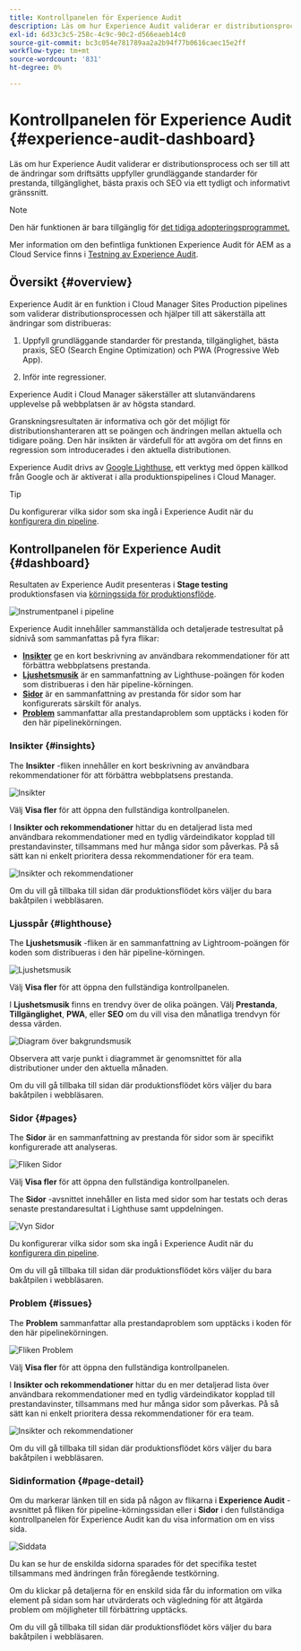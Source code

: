 ```yaml
---
title: Kontrollpanelen för Experience Audit
description: Läs om hur Experience Audit validerar er distributionsprocess och ser till att de ändringar som driftsätts uppfyller grundläggande standarder för prestanda, tillgänglighet, bästa praxis och SEO via ett tydligt och informativt gränssnitt.
exl-id: 6d33c3c5-258c-4c9c-90c2-d566eaeb14c0
source-git-commit: bc3c054e781789aa2a2b94f77b0616caec15e2ff
workflow-type: tm+mt
source-wordcount: '831'
ht-degree: 0%

---
```


# Kontrollpanelen för Experience Audit {#experience-audit-dashboard}


Läs om hur Experience Audit validerar er distributionsprocess och ser till att de ändringar som driftsätts uppfyller grundläggande standarder för prestanda, tillgänglighet, bästa praxis och SEO via ett tydligt och informativt gränssnitt.

>[!NOTE]
>
>Den här funktionen är bara tillgänglig för [det tidiga adopteringsprogrammet.](/help/implementing/cloud-manager/release-notes/current.md#early-adoption)
>
>Mer information om den befintliga funktionen Experience Audit för AEM as a Cloud Service finns i [Testning av Experience Audit](/help/implementing/cloud-manager/experience-audit-testing.md).

## Översikt {#overview}

Experience Audit är en funktion i Cloud Manager Sites Production pipelines som validerar distributionsprocessen och hjälper till att säkerställa att ändringar som distribueras:

1. Uppfyll grundläggande standarder för prestanda, tillgänglighet, bästa praxis, SEO (Search Engine Optimization) och PWA (Progressive Web App).

1. Inför inte regressioner.

Experience Audit i Cloud Manager säkerställer att slutanvändarens upplevelse på webbplatsen är av högsta standard.

Granskningsresultaten är informativa och gör det möjligt för distributionshanteraren att se poängen och ändringen mellan aktuella och tidigare poäng. Den här insikten är värdefull för att avgöra om det finns en regression som introducerades i den aktuella distributionen.

Experience Audit drivs av [Google Lighthuse](https://developer.chrome.com/docs/lighthouse/overview/), ett verktyg med öppen källkod från Google och är aktiverat i alla produktionspipelines i Cloud Manager.

>[!TIP]
>
>Du konfigurerar vilka sidor som ska ingå i Experience Audit när du [konfigurera din pipeline](/help/implementing/cloud-manager/configuring-pipelines/configuring-production-pipelines.md#full-stack-code).

## Kontrollpanelen för Experience Audit {#dashboard}

Resultaten av Experience Audit presenteras i **Stage testing** produktionsfasen via [körningssida för produktionsflöde](/help/implementing/cloud-manager/deploy-code.md).

![Instrumentpanel i pipeline](assets/dashboard.png)

Experience Audit innehåller sammanställda och detaljerade testresultat på sidnivå som sammanfattas på fyra flikar:

* **[Insikter](#insights)** ge en kort beskrivning av användbara rekommendationer för att förbättra webbplatsens prestanda.
* **[Ljushetsmusik](#lighthouse)** är en sammanfattning av Lighthuse-poängen för koden som distribueras i den här pipeline-körningen.
* **[Sidor](#pages)** är en sammanfattning av prestanda för sidor som har konfigurerats särskilt för analys.
* **[Problem](#issues)** sammanfattar alla prestandaproblem som upptäcks i koden för den här pipelinekörningen.

### Insikter {#insights}

The **Insikter** -fliken innehåller en kort beskrivning av användbara rekommendationer för att förbättra webbplatsens prestanda.

![Insikter](assets/insights.png)

Välj **Visa fler** för att öppna den fullständiga kontrollpanelen.

I **Insikter och rekommendationer** hittar du en detaljerad lista med användbara rekommendationer med en tydlig värdeindikator kopplad till prestandavinster, tillsammans med hur många sidor som påverkas. På så sätt kan ni enkelt prioritera dessa rekommendationer för era team.

![Insikter och rekommendationer](assets/insights-recommendations.png)

Om du vill gå tillbaka till sidan där produktionsflödet körs väljer du bara bakåtpilen i webbläsaren.

### Ljusspår {#lighthouse}

The **Ljushetsmusik** -fliken är en sammanfattning av Lightroom-poängen för koden som distribueras i den här pipeline-körningen.

![Ljushetsmusik](assets/lighthouse.png)

Välj **Visa fler** för att öppna den fullständiga kontrollpanelen.

I **Ljushetsmusik** finns en trendvy över de olika poängen. Välj **Prestanda**, **Tillgänglighet**, **PWA**, eller **SEO** om du vill visa den månatliga trendvyn för dessa värden.

![Diagram över bakgrundsmusik](assets/lighthouse-scores.png)

Observera att varje punkt i diagrammet är genomsnittet för alla distributioner under den aktuella månaden.

Om du vill gå tillbaka till sidan där produktionsflödet körs väljer du bara bakåtpilen i webbläsaren.

### Sidor {#pages}

The **Sidor** är en sammanfattning av prestanda för sidor som är specifikt konfigurerade att analyseras.

![Fliken Sidor](assets/pages.png)

Välj **Visa fler** för att öppna den fullständiga kontrollpanelen.

The **Sidor** -avsnittet innehåller en lista med sidor som har testats och deras senaste prestandaresultat i Lighthuse samt uppdelningen.

![Vyn Sidor](assets/pages-view.png)

Du konfigurerar vilka sidor som ska ingå i Experience Audit när du [konfigurera din pipeline](/help/implementing/cloud-manager/configuring-pipelines/configuring-production-pipelines.md#full-stack-code).

Om du vill gå tillbaka till sidan där produktionsflödet körs väljer du bara bakåtpilen i webbläsaren.

### Problem {#issues}

The **Problem** sammanfattar alla prestandaproblem som upptäcks i koden för den här pipelinekörningen.

![Fliken Problem](assets/issues.png)

Välj **Visa fler** för att öppna den fullständiga kontrollpanelen.

I **Insikter och rekommendationer** hittar du en mer detaljerad lista över användbara rekommendationer med en tydlig värdeindikator kopplad till prestandavinster, tillsammans med hur många sidor som påverkas. På så sätt kan ni enkelt prioritera dessa rekommendationer för era team.

![Insikter och rekommendationer](assets/insights-recommendations.png)

Om du vill gå tillbaka till sidan där produktionsflödet körs väljer du bara bakåtpilen i webbläsaren.

### Sidinformation {#page-detail}

Om du markerar länken till en sida på någon av flikarna i **Experience Audit** -avsnittet på fliken för pipeline-körningssidan eller i **Sidor** i den fullständiga kontrollpanelen för Experience Audit kan du visa information om en viss sida.

![Siddata](assets/page-data.png)

Du kan se hur de enskilda sidorna sparades för det specifika testet tillsammans med ändringen från föregående testkörning.

Om du klickar på detaljerna för en enskild sida får du information om vilka element på sidan som har utvärderats och vägledning för att åtgärda problem om möjligheter till förbättring upptäcks.

Om du vill gå tillbaka till sidan där produktionsflödet körs väljer du bara bakåtpilen i webbläsaren.

